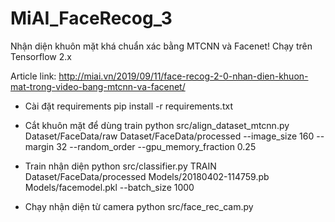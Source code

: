 # MiAI_FaceRecog_3
Nhận diện khuôn mặt khá chuẩn xác bằng MTCNN và Facenet!
Chạy trên Tensorflow 2.x

Article link: http://miai.vn/2019/09/11/face-recog-2-0-nhan-dien-khuon-mat-trong-video-bang-mtcnn-va-facenet/

- Cài đặt requirements
pip install -r requirements.txt

- Cắt khuôn mặt để dùng train
python src/align_dataset_mtcnn.py  Dataset/FaceData/raw Dataset/FaceData/processed --image_size 160 --margin 32  --random_order --gpu_memory_fraction 0.25

- Train nhận diện
python src/classifier.py TRAIN Dataset/FaceData/processed Models/20180402-114759.pb Models/facemodel.pkl --batch_size 1000

- Chạy nhận diện từ camera
python src/face_rec_cam.py 
